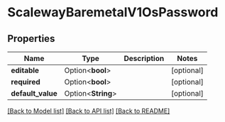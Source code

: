 # ScalewayBaremetalV1OsPassword

## Properties

Name | Type | Description | Notes
------------ | ------------- | ------------- | -------------
**editable** | Option<**bool**> |  | [optional]
**required** | Option<**bool**> |  | [optional]
**default_value** | Option<**String**> |  | [optional]

[[Back to Model list]](../README.md#documentation-for-models) [[Back to API list]](../README.md#documentation-for-api-endpoints) [[Back to README]](../README.md)


